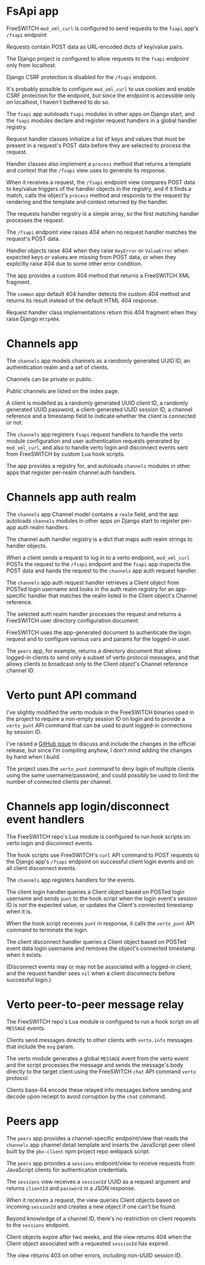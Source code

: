 # FsApi app

FreeSWITCH `mod_xml_curl`
is configured to send requests
to the `fsapi` app's `/fsapi` endpoint

Requests contain POST data
as URL-encoded dicts of key/value pairs.

The Django project
is configured to allow requests to the `fsapi` endpoint
only from localhost.

Django CSRF protection
is disabled for the `/fsapi` endpoint.

It's probably possible to configure `mod_xml_curl`
to use cookies
and enable CSRF protection for the endpoint,
but since the endpoint is accessible
only on localhost,
I haven't bothered to do so.

The `fsapi` app
autoloads `fsapi` modules
in other apps on Django start,
and the `fsapi` modules
declare and register request handlers
in a global handler registry.

Request handler classes
initialize a list of keys and values
that must be present in a request's POST data
before they are selected to process the request.

Handler classes also implement a `process` method
that returns a template and context
that the `/fsapi` view uses
to generate its response.

When it receives a request,
the `/fsapi` endpoint view
compares POST data
to key/value triggers
of the handler objects
in the registry,
and if it finds a match,
calls the object's `process` method
and responds to the request
by rendering and the template and context
returned by the handler.

The requests handler registry
is a simple array,
so the first matching handler
processes the request.

The `/fsapi` endpoint view
raises 404 when no request handler
matches the request's POST data.

Handler objects raise 404
when they raise `KeyError` or `ValueError`
when expected keys or values
are missing from POST data,
or when they explicitly raise 404
due to some other error condition.

The app provides
a custom 404 method
that returns
a FreeSWITCH XML fragment.

The `common` app default 404 handler
detects the custom 404 method
and returns its result
instead of the default HTML 404 response.

Request handler class implementations
return this 404 fragment
when they raise Django `Http404`.


# Channels app

The `channels` app
models channels as
a randomly generated UUID ID,
an authentication realm
and a set of clients.

Channels can be private or public.

Public channels
are listed on the index page.

A client is modelled
as a randomly generated UUID client ID,
a randomly generated UUID password,
a client-generated UUID session ID,
a channel reference
and a timestamp field
to indicate whether the client
is connected or not.

The `channels` app
registers `fsapi` request handlers
to handle the verto module configuration
and user authentication requests
generated by `mod_xml_curl`,
and also to handle
verto login and disconnect events
sent from FreeSWITCH
by custom Lua hook scripts.

The app provides a registry for,
and autoloads `channels` modules
in other apps
that register per-realm
channel auth handlers.


# Channels app auth realm

The `channels` app Channel model
contains a `realm` field,
and the app autoloads `channels` modules
in other apps on Django start
to register per-app auth realm handlers.

The channel auth handler registry
is a dict that maps auth realm strings
to handler objects.

When a client sends a request
to log in to a verto endpoint,
`mod_xml_curl` POSTs the request
to the `/fsapi` endpoint
and the `fsapi` app
inspects the POST data
and hands the request
to the `channels` app auth request handler.

The `channels` app
auth request handler
retrieves a Client object
from POSTed login username
and looks in the auth realm registry
for an app-specific handler
that matches the realm
listed in the Client object's
Channel reference.

The selected auth realm handler
processes the request
and returns a FreeSWITCH user directory
configuration document.

FreeSWITCH uses the app-generated document
to authenticate the login request
and to configure various vars and params
for the logged-in user.

The `peers` app,
for example,
returns a directory document
that allows logged-in clients
to send only a subset
of verto protocol messages,
and that allows clients to broadcast
only to the Client object's
Channel reference channel ID.


# Verto punt API command

I've slightly modified
the verto module
in the FreeSWITCH binaries
used in the project
to require a non-empty session ID on login
and to provide a `verto_punt` API command
that can be used
to punt logged-in connections
by session ID.

I've raised a
[GitHub issue](https://github.com/signalwire/freeswitch/issues/832)
to discuss and include the changes
in the official release,
but since I'm compiling anyhow,
I don't mind adding the changes
by hand when I build.

The project
uses the `verto_punt` command
to deny login of multiple clients
using the same username/password,
and could possibly be used
to limit the number of connected clients
per channel.


# Channels app login/disconnect event handlers

The FreeSWITCH repo's Lua module 
is configured to run hook scripts
on verto login and disconnect events.

The hook scripts
use FreeSWITCH's `curl` API command
to POST requests to the Django app's `/fsapi` endpoint
on successful client login events
and on all client disconnect events.

The `channels` app
registers handlers for the events.

The client login handler
queries a Client object
based on POSTed login username
and sends `punt` to the hook script
when the login event's session ID
is not the expected value,
or updates the Client's connected timestamp
when it is.

When the hook script receives `punt` in response,
it calls the `verto_punt` API command
to terminate the login.

The client disconnect handler
queries a Client object
based on POSTed event data login username
and removes the object's connected timestamp
when it exists.

(Disconnect events
may or may not
be associated with a logged-in client,
and the request handler sees `nil`
when a client disconnects
before successful login.)


# Verto peer-to-peer message relay

The FreeSWITCH repo's Lua module 
is configured to run a hook script
on all `MESSAGE` events.

Clients send messages directly to other clients
with `verto.info` messages
that include the `msg` param.

The verto module
generates a global `MESSAGE` event
from the verto event
and the script processes the message
and sends the message's body
directly to the target client
using the FreeSWITCH `chat` API command
`verto` protocol.

Clients base-64 encode these relayed info messages
before sending and decode upon receipt
to avoid corruption by the `chat` command.


# Peers app

The `peers` app
provides a channel-specific endpoint/view
that reads the `channels` app
channel detail template
and inserts the JavaScript peer client
built by the `pbx-client` npm project repo
webpack script.

The `peers` app
provides a `sessions` endpoint/view
to receive requests from JavaScript clients
for authentication credentials.

The `sessions` view
receives a `sessionId` UUID
as a request argument
and returns `clientId` and `password`
in a JSON response.

When it receives a request,
the view queries Client objects
based on incoming `sessionId`
and creates a new object
if one can't be found.

Beyond knowledge of a channel ID,
there's no restriction on client requests
to the `sessions` endpoint.

Client objects
expire after two weeks,
and the view returns 404
when the Client object
associated with a requested `sessionId`
has expired.

The view
returns 403 on other errors,
including non-UUID session ID.
